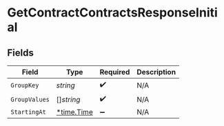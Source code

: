 # GetContractContractsResponseInitial


## Fields

| Field                                      | Type                                       | Required                                   | Description                                |
| ------------------------------------------ | ------------------------------------------ | ------------------------------------------ | ------------------------------------------ |
| `GroupKey`                                 | *string*                                   | :heavy_check_mark:                         | N/A                                        |
| `GroupValues`                              | []*string*                                 | :heavy_check_mark:                         | N/A                                        |
| `StartingAt`                               | [*time.Time](https://pkg.go.dev/time#Time) | :heavy_minus_sign:                         | N/A                                        |
